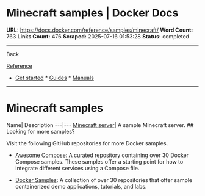 # Minecraft samples | Docker Docs

**URL:** https://docs.docker.com/reference/samples/minecraft/
**Word Count:** 763
**Links Count:** 476
**Scraped:** 2025-07-16 01:53:28
**Status:** completed

---

Back

[Reference](https://docs.docker.com/reference/)

  * [Get started](https://docs.docker.com/get-started/)   * [Guides](https://docs.docker.com/guides/)   * [Manuals](https://docs.docker.com/manuals/)

* * *

# Minecraft samples

Name| Description   ---|---   [Minecraft server](https://github.com/docker/awesome-compose/tree/master/minecraft)| A sample Minecraft server.      ## Looking for more samples?

Visit the following GitHub repositories for more Docker samples.

  * [Awesome Compose](https://github.com/docker/awesome-compose): A curated repository containing over 30 Docker Compose samples. These samples offer a starting point for how to integrate different services using a Compose file.

  * [Docker Samples](https://github.com/dockersamples?q=&type=all&language=&sort=stargazers): A collection of over 30 repositories that offer sample containerized demo applications, tutorials, and labs.